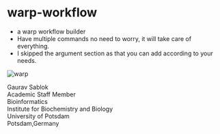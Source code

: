 # warp-workflow

- a warp workflow builder
- Have multiple commands no need to worry, it will take care of everything.
- I skipped the argument section as that you can add according to your needs.

![warp](https://github.com/sablokgaurav/warp_workflow_builder/blob/main/warp_workflow_builder.png)

Gaurav Sablok \
Academic Staff Member \
Bioinformatics \
Institute for Biochemistry and Biology \
University of Potsdam \
Potsdam,Germany 
